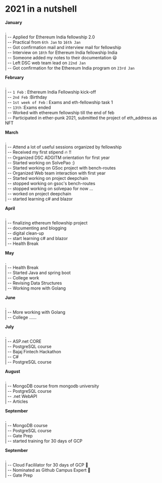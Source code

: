 # 2021 in a nutshell

**January**

. \
| -- Applied for Ethereum India fellowship 2.0 \
| -- Practical from `6th Jan` to `16th Jan` \
| -- Got confirmation mail and interview mail for fellowship \
| -- Interview on `18th` for Ethereum India fellowship India \
| -- Someone added my notes to their documentation :smiley:  \
| -- Left DSC web team lead on `22nd Jan` \
| -- Got confirmation for the Ethereum India program on `23rd Jan`

**February**

. \
| -- `1 Feb` : Ethereum India Fellowship kick-off \
| -- `2nd Feb` :Birthday \
| -- `1st week of Feb` : Exams and eth-fellowship task 1 \
| -- `13th` :Exams ended \
| -- Worked with ethereum fellowship till the end of feb \
| -- Participated in ether-punk 2021, submitted the project of eth_address as NFT 

**March**

. \
| -- Attend a lot of useful sessions organized by fellowship \
| -- Received my first stipend :fire: !! \
| -- Organized DSC ADGITM orientation for first year \
| -- Started working on SolvePao :} \
| -- Started working on GSoc project with bench-routes \
| -- Organized Web team interaction with first year \
| -- Started working on project deepchain \
| -- stopped working on gsoc's bench-routes \
| -- stopped working on solvepao for now ... \
| -- worked on project deepchain \
| -- started learning c# and blazor

**April**

. \
| -- finalizing ethereum fellowship project \
| -- documenting and blogging \
| -- digital clean-up \
| -- start learning c# and blazor \
| -- Health Break 

**May**

. \
| -- Health Break \
| -- Started Java and spring boot \
| -- College work \
| -- Revising Data Structures \
| -- Working more with Golang

**June**

. \
| -- More working with Golang \
| -- College ...... 

**July**

. \
| -- ASP.net CORE \
| -- PostgreSQL course \
| -- Bajaj Fintech Hackathon \
| -- C# \
| -- PostgreSQL course

**August**

. \
| -- MongoDB course from mongodb university \
| -- PostgreSQL course \
| -- .net WebAPI \
| -- Articles 

**September**

. \
| -- MongoDB course  \
| -- PostgreSQL course \
| -- Gate Prep \
| -- started training for 30 days of GCP


**September**

. \
| -- Cloud Facililator for 30 days of GCP 🙂 \
| -- Nominated as Github Campus Expert 🤠 \
| -- Gate Prep  
